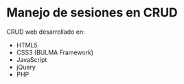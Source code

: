 # Manejo de sesiones en CRUD
CRUD web desarrollado en:
  - HTML5
  - CSS3 (BULMA Framework)
  - JavaScript
  - jQuery
  - PHP


